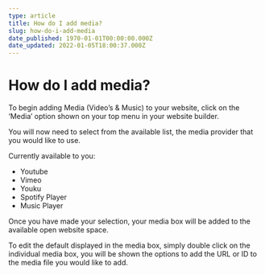```yaml
---
type: article
title: How do I add media?
slug: how-do-i-add-media
date_published: 1970-01-01T00:00:00.000Z
date_updated: 2022-01-05T18:00:37.000Z
---
```


# How do I add media?

To begin adding Media (Video’s & Music) to your website, click on the ‘Media’ option shown on your top menu in your website builder.

You will now need to select from the available list, the media provider that you would like to use.

Currently available to you:

- Youtube
- Vimeo
- Youku
- Spotify Player
- Music Player

Once you have made your selection, your media box will be added to the available open website space.

To edit the default displayed in the media box, simply double click on the individual media box, you will be shown the options to add the URL or ID to the media file you would like to add.
